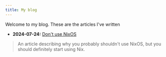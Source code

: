 ```yaml
---
title: My blog
---
```


Welcome to my blog. These are the articles I've written

- **2024-07-24:** [Don't use NixOS](/articles/2024-07-24_dont-use-nixos)  

> An article describing why you probably shouldn't use NixOS, but you should definitely start using Nix.
